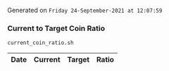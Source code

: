 Generated on `Friday 24-September-2021 at 12:07:59`

### Current to Target Coin Ratio
`current_coin_ratio.sh`

Date|Current|Target|Ratio
---|---|---|---
